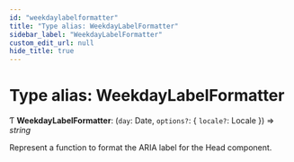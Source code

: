```yaml
---
id: "weekdaylabelformatter"
title: "Type alias: WeekdayLabelFormatter"
sidebar_label: "WeekdayLabelFormatter"
custom_edit_url: null
hide_title: true
---
```


# Type alias: WeekdayLabelFormatter

Ƭ **WeekdayLabelFormatter**: (`day`: Date, `options?`: { `locale?`: Locale  }) => *string*

Represent a function to format the ARIA label for the Head component.
